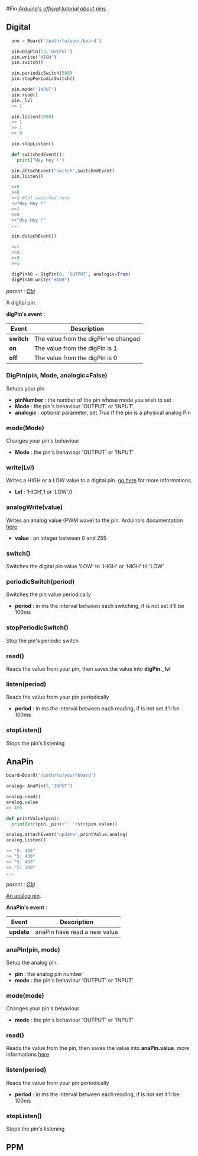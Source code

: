 #Pin
*[Arduino's official tutorial about pins](https://www.arduino.cc/en/Tutorial/DigitalPins)*
## Digital
```python
  uno = Board('/path/to/your/board')

  pin=DigPin(13,'OUTPUT')
  pin.write('HIGH')
  pin.switch()

  pin.periodicSwitch(500)
  pin.stopPeriodicSwitch()

  pin.mode('INPUT')
  pin.read()
  pin._lvl
  >> 1

  pin.listen(1000)
  >> 1
  >> 1
  >> 0

  pin.stopListen()

  def switchedEvent():
    print("Hey Hey !")

  pin.attachEvent("switch",switchedEvent)
  pin.listen()

  >>0
  >>0
  >>1 #lvl switched here
  >>"Hey Hey !"
  >>1
  >>0
  >>"Hey Hey !"
  ...

  pin.detachEvent()

  >>1
  >>0
  >>0
  >>1

  digPinA0 = DigPin(0, 'OUTPUT', analogic=True)
  digPinA0.write("HIGH")

```
*parent : [Obj](#object)*

A digital pin.

**digPin's event** :

Event | Description
------|------------
**switch** | The value from the digPin've changed
**on** | The value from the digPin is 1
**off** | The value from the digPin is 0

### DigPin(pin, Mode, analogic=False)
Setups your pin

* **pinNumber** : the number of the pin whose mode you wish to set
* **Mode** : the pin's behaviour 'OUTPUT' or 'INPUT'
* **analogic** : optional parameter, set *True* if the pin is a physical analog Pin

### mode(Mode)
Changes your pin's behaviour

* **Mode** : the pin's behaviour 'OUTPUT' or 'INPUT'

### write(Lvl)
Writes a HIGH or a LOW value to a digital pin. [go here](https://www.arduino.cc/en/Reference/DigitalWrite) for more
informations.

* **Lvl** : 'HIGH',1 or 'LOW',0

### analogWrite(value)
Writes an analog value (PWM wave) to the pin. Arduino's documentation
[here](https://www.arduino.cc/en/Reference/AnalogWrite)

* **value** : an integer between 0 and 255

### switch()
Switches the digital pin value 'LOW' to 'HIGH' or 'HIGH' to 'LOW'

### periodicSwitch(period)
Switches the pin value periodically

* **period** : in ms the interval between each switching, if is not set it'll be 100ms

### stopPeriodicSwitch()
Stop the pin's periodic switch

### read()
Reads the value from your pin, then saves the value into **digPin.\_lvl**

### listen(period)
Reads the value from your pin periodically

* **period** : in ms the interval between each reading, if is not set it'll be 100ms

### stopListen()
Stops the pin's listening

## AnaPin
```python
board=Board('/path/to/your/board')

analog= AnaPin(5,'INPUT')

analog.read()
analog.value
>> 455

def printValue(pin):
  print(str(pin._pin)+": "+str(pin.value))

analog.attachEvent("update",printValue,analog)
analog.listen()

>> "5: 455"
>> "5: 430"
>> "5: 432"
>> "5: 100"
...

```
*parent : [Obj](#object)*

[An analog pin](https://www.arduino.cc/en/Tutorial/AnalogInputPins).

**AnaPin's event** :

Event | Description
------|------------
**update** | anaPin have read a new value

### anaPin(pin, mode)
Setup the analog pin.

* **pin** : the analog pin number
* **mode** : the pin's behaviour 'OUTPUT' or 'INPUT'

### mode(mode)
Changes your pin's behaviour

* **mode** : the pin's behaviour 'OUTPUT' or 'INPUT'

### read()
Reads the value from the pin, then saves the value into **anaPin.value**.
more informations [here](https://www.arduino.cc/en/Reference/RobotAnalogRead)

### listen(period)
Reads the value from your pin periodically

* **period** : in ms the interval between each reading, if is not set it'll be 100ms

### stopListen()
Stops the pin's listening


## PPM
